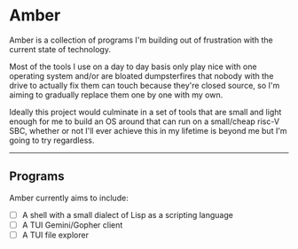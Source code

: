 # Amber
Amber is a collection of programs I'm building out of frustration with the current state of technology.

Most of the tools I use on a day to day basis only play nice with one operating system and/or are bloated dumpsterfires that nobody with the drive to actually fix them can touch because they're closed source, so I'm aiming to gradually replace them one by one with my own.

Ideally this project would culminate in a set of tools that are small and light enough for me to build an OS around that can run on a small/cheap risc-V SBC, whether or not I'll ever achieve this in my lifetime is beyond me but I'm going to try regardless.

---
## Programs
Amber currently aims to include:
- [ ] A shell with a small dialect of Lisp as a scripting language
- [ ] A TUI Gemini/Gopher client
- [ ] A TUI file explorer

